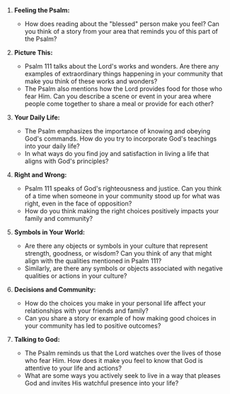 1. **Feeling the Psalm:**
   - How does reading about the "blessed" person make you feel? Can you think of a story from your area that reminds you of this part of the Psalm?

2. **Picture This:**
   - Psalm 111 talks about the Lord's works and wonders. Are there any examples of extraordinary things happening in your community that make you think of these works and wonders?
   - The Psalm also mentions how the Lord provides food for those who fear Him. Can you describe a scene or event in your area where people come together to share a meal or provide for each other?

3. **Your Daily Life:**
   - The Psalm emphasizes the importance of knowing and obeying God's commands. How do you try to incorporate God's teachings into your daily life?
   - In what ways do you find joy and satisfaction in living a life that aligns with God's principles?

4. **Right and Wrong:**
   - Psalm 111 speaks of God's righteousness and justice. Can you think of a time when someone in your community stood up for what was right, even in the face of opposition?
   - How do you think making the right choices positively impacts your family and community?

5. **Symbols in Your World:**
   - Are there any objects or symbols in your culture that represent strength, goodness, or wisdom? Can you think of any that might align with the qualities mentioned in Psalm 111?
   - Similarly, are there any symbols or objects associated with negative qualities or actions in your culture?

6. **Decisions and Community:**
   - How do the choices you make in your personal life affect your relationships with your friends and family?
   - Can you share a story or example of how making good choices in your community has led to positive outcomes?

7. **Talking to God:**
   - The Psalm reminds us that the Lord watches over the lives of those who fear Him. How does it make you feel to know that God is attentive to your life and actions?
   - What are some ways you actively seek to live in a way that pleases God and invites His watchful presence into your life?